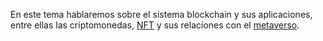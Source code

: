 En este tema hablaremos sobre el sistema blockchain y sus aplicaciones, entre ellas las criptomonedas, [NFT](NFT/index.md) y sus relaciones con el [metaverso](metaverso/index.md).

